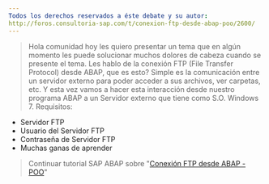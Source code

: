```yaml
---
Todos los derechos reservados a éste debate y su autor:
http://foros.consultoria-sap.com/t/conexion-ftp-desde-abap-poo/2600/
---
```


>Hola comunidad hoy les quiero presentar un tema que en algún momento les puede solucionar muchos dolores de cabeza cuando se presente el tema.
>Les hablo de la conexión FTP (File Transfer Protocol) desde ABAP, que es esto? Simple es la comunicación entre un servidor externo para poder acceder a sus archivos, ver carpetas, etc. Y esta vez vamos a hacer esta interacción desde nuestro programa ABAP a un Servidor externo que tiene como S.O. Windows 7.
Requisitos:
>
* Servidor FTP
* Usuario del Servidor FTP
* Contraseña de Servidor FTP
* Muchas ganas de aprender 
>
>Continuar tutorial SAP ABAP sobre "[Conexión FTP desde ABAP - POO](http://foros.consultoria-sap.com/t/conexion-ftp-desde-abap-poo/2600)"
